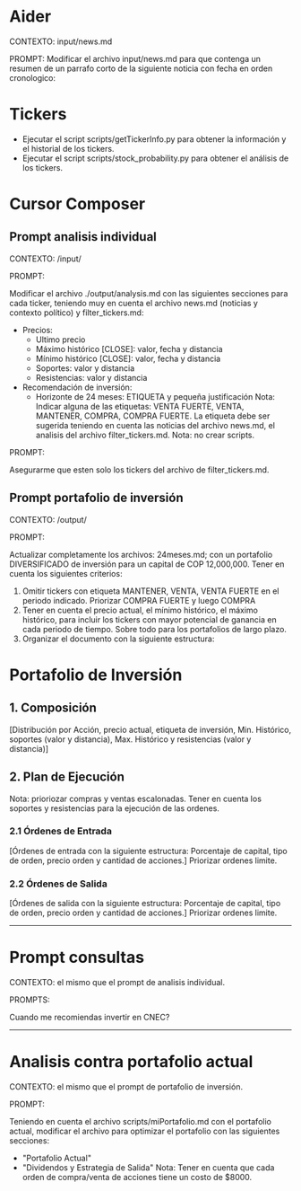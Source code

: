 # Aider
CONTEXTO: input/news.md

PROMPT: Modificar el archivo input/news.md para que contenga un resumen de un parrafo corto de la siguiente noticia con fecha en orden cronologico:

# Tickers

- Ejecutar el script scripts/getTickerInfo.py para obtener la información y el historial de los tickers.
- Ejecutar el script scripts/stock_probability.py para obtener el análisis de los tickers.

# Cursor Composer

## Prompt analisis individual

CONTEXTO: /input/

PROMPT:

Modificar el archivo ./output/analysis.md con las siguientes secciones para cada ticker, teniendo muy en cuenta el archivo news.md (noticias y contexto político) y filter_tickers.md:
- Precios: 
  - Ultimo precio
  - Máximo histórico [CLOSE]: valor, fecha y distancia
  - Mínimo histórico [CLOSE]: valor, fecha y distancia
  - Soportes: valor y distancia
  - Resistencias: valor y distancia
- Recomendación de inversión: 
  - Horizonte de 24 meses: ETIQUETA y pequeña justificación
  Nota: Indicar alguna de las etiquetas: VENTA FUERTE, VENTA, MANTENER, COMPRA, COMPRA FUERTE. La etiqueta debe ser sugerida teniendo en cuenta las noticias del archivo news.md, el analisis del archivo filter_tickers.md.
Nota: no crear scripts.

PROMPT:

Asegurarme que esten solo los tickers del archivo de filter_tickers.md.

## Prompt portafolio de inversión

CONTEXTO: /output/

PROMPT:

Actualizar completamente los archivos: 24meses.md; con un portafolio DIVERSIFICADO de inversión para un capital de COP 12,000,000. Tener en cuenta los siguientes criterios:
1. Omitir tickers con etiqueta MANTENER, VENTA, VENTA FUERTE en el periodo indicado. Priorizar COMPRA FUERTE y luego COMPRA
2. Tener en cuenta el precio actual, el mínimo histórico, el máximo histórico, para incluir los tickers con mayor potencial de ganancia en cada periodo de tiempo. Sobre todo para los portafolios de largo plazo.
3. Organizar el documento con la siguiente estructura:

# Portafolio de Inversión
## 1. Composición
[Distribución por Acción, precio actual, etiqueta de inversión, Min. Histórico, soportes (valor y distancia), Max. Histórico y resistencias (valor y distancia)]

## 2. Plan de Ejecución
Nota: prioriozar compras y ventas escalonadas. Tener en cuenta los soportes y resistencias para la ejecución de las ordenes.

### 2.1 Órdenes de Entrada
[Órdenes de entrada con la siguiente estructura: Porcentaje de capital, tipo de orden, precio orden y cantidad de acciones.] Priorizar ordenes limite.

### 2.2 Órdenes de Salida
[Órdenes de salida con la siguiente estructura: Porcentaje de capital, tipo de orden, precio orden y cantidad de acciones.] Priorizar ordenes limite.

---

# Prompt consultas

CONTEXTO: el mismo que el prompt de analisis individual.

PROMPTS:

Cuando me recomiendas invertir en CNEC?

---

# Analisis contra portafolio actual

CONTEXTO: el mismo que el prompt de portafolio de inversión.

PROMPT:

Teniendo en cuenta el archivo scripts/miPortafolio.md con el portafolio actual, modificar el archivo para optimizar el portafolio con las siguientes secciones:
- "Portafolio Actual"
- "Dividendos y Estrategia de Salida"
Nota: Tener en cuenta que cada orden de compra/venta de acciones tiene un costo de $8000.
